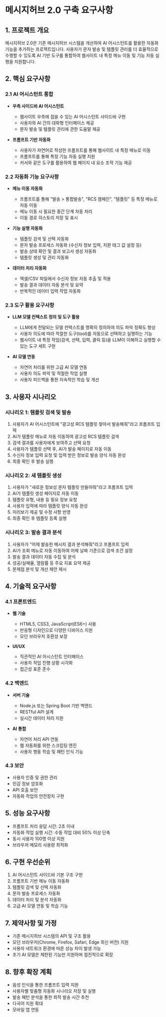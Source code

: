 # 메시지허브 2.0 구축 요구사항

## 1. 프로젝트 개요

메시지허브 2.0은 기존 메시지허브 시스템을 개선하여 AI 어시스턴트를 활용한 자동화 기능을 추가하는 프로젝트입니다. 사용자가 문자 발송 및 템플릿 관리를 더 효율적으로 수행할 수 있도록 AI 기반 도구를 통합하여 웹사이트 내 특정 메뉴 이동 및 기능 자동 실행을 지원합니다.

## 2. 핵심 요구사항

### 2.1 AI 어시스턴트 통합

- **우측 사이드바 AI 어시스턴트**
  - 웹사이트 우측에 접을 수 있는 AI 어시스턴트 사이드바 구현
  - 사용자와 AI 간의 대화형 인터페이스 제공
  - 문자 발송 및 템플릿 관리에 관한 도움말 제공

- **프롬프트 기반 자동화**
  - 사용자가 자연어로 작성한 프롬프트를 통해 웹사이트 내 특정 메뉴로 이동
  - 프롬프트를 통해 특정 기능 자동 실행 지원
  - 커서와 같은 도구를 활용하여 웹 페이지 내 요소 조작 기능 제공

### 2.2 자동화 기능 요구사항

- **메뉴 이동 자동화**
  - 프롬프트를 통해 "발송 > 통합발송", "RCS 캠페인", "템플릿" 등 특정 메뉴로 자동 이동
  - 메뉴 이동 시 필요한 중간 단계 자동 처리
  - 이동 경로 히스토리 저장 및 표시

- **기능 실행 자동화**
  - 템플릿 검색 및 선택 자동화
  - 문자 발송 프로세스 자동화 (수신자 정보 입력, 치환 태그 값 설정 등)
  - 발송 상태 확인 및 결과 보고서 생성 자동화
  - 템플릿 생성 및 관리 자동화

- **데이터 처리 자동화**
  - 엑셀/CSV 파일에서 수신자 정보 자동 추출 및 적용
  - 발송 결과 데이터 자동 분석 및 요약
  - 반복적인 데이터 입력 작업 자동화

### 2.3 도구 활용 요구사항

- **LLM 모델 컨텍스트 정의 및 도구 활용**
  - LLM에게 전달되는 모델 컨텍스트를 명확히 정의하여 의도 파악 정확도 향상
  - 사용자 의도에 따라 적절한 도구(tool)를 자동으로 선택하고 실행하는 기능
  - 웹사이트 내 특정 작업(검색, 선택, 입력, 클릭 등)을 LLM이 이해하고 실행할 수 있는 도구 세트 구현

- **AI 모델 연동**
  - 자연어 처리를 위한 고급 AI 모델 연동
  - 사용자 의도 파악 및 적절한 작업 실행
  - 사용자 피드백을 통한 지속적인 학습 및 개선

## 3. 사용자 시나리오

### 시나리오 1: 템플릿 검색 및 발송

1. 사용자가 AI 어시스턴트에 "광고성 RCS 템플릿 찾아서 발송해줘"라고 프롬프트 입력
2. AI가 템플릿 메뉴로 자동 이동하여 광고성 RCS 템플릿 검색
3. 검색 결과를 사용자에게 보여주고 선택 요청
4. 사용자가 템플릿 선택 후, AI가 발송 페이지로 자동 이동
5. 수신자 정보 입력 요청 및 입력 받은 정보로 발송 양식 자동 완성
6. 최종 확인 후 발송 실행

### 시나리오 2: 새 템플릿 생성

1. 사용자가 "새로운 정보성 문자 템플릿 만들어줘"라고 프롬프트 입력
2. AI가 템플릿 생성 페이지로 자동 이동
3. 템플릿 유형, 내용 등 필요 정보 요청
4. 사용자 입력에 따라 템플릿 양식 자동 완성
5. 미리보기 제공 및 수정 사항 반영
6. 최종 확인 후 템플릿 등록 실행

### 시나리오 3: 발송 결과 분석

1. 사용자가 "어제 발송한 메시지 결과 분석해줘"라고 프롬프트 입력
2. AI가 조회 메뉴로 자동 이동하여 어제 날짜 기준으로 검색 조건 설정
3. 발송 결과 데이터 자동 수집 및 분석
4. 성공/실패율, 열람률 등 주요 지표 요약 제공
5. 문제점 분석 및 개선 제안 제시

## 4. 기술적 요구사항

### 4.1 프론트엔드

- **웹 기술**
  - HTML5, CSS3, JavaScript(ES6+) 사용
  - 반응형 디자인으로 다양한 디바이스 지원
  - 모던 브라우저 호환성 보장

- **UI/UX**
  - 직관적인 AI 어시스턴트 인터페이스
  - 사용자 작업 진행 상황 시각화
  - 접근성 표준 준수

### 4.2 백엔드

- **서버 기술**
  - Node.js 또는 Spring Boot 기반 백엔드
  - RESTful API 설계
  - 실시간 데이터 처리 지원

- **AI 통합**
  - 자연어 처리 API 연동
  - 웹 자동화를 위한 스크립팅 엔진
  - 사용자 행동 학습 및 패턴 인식 기능

### 4.3 보안

- 사용자 인증 및 권한 관리
- 민감 정보 암호화
- API 호출 보안
- 자동화 작업의 안전장치 구현

## 5. 성능 요구사항

- 프롬프트 처리 응답 시간: 2초 이내
- 자동화 작업 실행 시간: 수동 작업 대비 50% 이상 단축
- 동시 사용자 100명 이상 지원
- 브라우저 메모리 사용량 최적화

## 6. 구현 우선순위

1. AI 어시스턴트 사이드바 기본 구조 구현
2. 프롬프트 기반 메뉴 이동 자동화
3. 템플릿 검색 및 선택 자동화
4. 문자 발송 프로세스 자동화
5. 데이터 처리 및 분석 자동화
6. 고급 AI 모델 연동 및 학습 기능

## 7. 제약사항 및 가정

- 기존 메시지허브 시스템의 API 및 구조 활용
- 모던 브라우저(Chrome, Firefox, Safari, Edge 최신 버전) 지원
- 사용자 네트워크 환경에 따른 성능 차이 발생 가능
- 초기 AI 모델은 제한된 기능만 지원하며 점진적으로 확장

## 8. 향후 확장 계획

- 음성 인식을 통한 프롬프트 입력 지원
- 사용자별 맞춤형 자동화 시나리오 저장 및 실행
- 발송 패턴 분석을 통한 최적 발송 시간 추천
- 다국어 지원 확대
- 모바일 앱 연동 